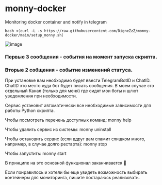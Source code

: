 # monny-docker
Monitoring docker container and notify in telegram

```
bash <(curl -L -s https://raw.githubusercontent.com/DigneZzZ/monny-docker/main/setup_monny.sh)
```
![image](https://github.com/DigneZzZ/monny-docker/assets/50312583/0360a73b-a742-4cfa-b33c-ca119e376b60)
###
### Первые 3 сообщения  - события на момент запуска скрипта.

### Вторые 2 собщения - событие изменений статуса.
При установке вам необходимо будет ввести TelegramBotID и ChatID. ChatID это место куда бот будет писать сообщения. В моем случае это отдельный Канал (только для меня) где сидят мои боты и шлют уведомления при необходимости.

Сервис установит автоматически все необходимые зависимости для работы Python скрипта.

Чтобы посмотреть перечень доступных команд: monny help

Чтобы удалить сервис из системы: monny uninstall

Чтобы остановить сервис (если вдруг вам спамит слишком много, например, в случае долго рестарта): monny stop

Чтобы запустить: monny start

В принципе на это основной функционал заканчивается 🙂

Если понравилось и хотели бы еще увидеть возможность выбирать контейнеры для мониторинга, пишите постараюсь реализовать.
